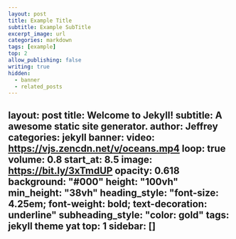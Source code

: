 ```yaml
---
layout: post
title: Example Title
subtitle: Example SubTitle
excerpt_image: url
categories: markdown
tags: [example]
top: 2
allow_publishing: false
writing: true
hidden:
  - banner
  - related_posts
---
```

layout: post
title: Welcome to Jekyll!
subtitle: A awesome static site generator.
author: Jeffrey
categories: jekyll
banner:
    video: https://vjs.zencdn.net/v/oceans.mp4
    loop: true
    volume: 0.8
    start_at: 8.5
    image: https://bit.ly/3xTmdUP
    opacity: 0.618
    background: "#000"
    height: "100vh"
    min_height: "38vh"
    heading_style: "font-size: 4.25em; font-weight: bold; text-decoration: underline"
    subheading_style: "color: gold"
tags: jekyll theme yat
top: 1
sidebar: []
---
